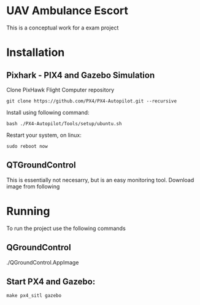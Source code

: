 # UAV Ambulance Escort 
This is a conceptual work for a exam project

# Installation

## Pixhark - PIX4 and Gazebo Simulation
Clone PixHawk Flight Computer repository
```
git clone https://github.com/PX4/PX4-Autopilot.git --recursive
```
Install using following command:
```
bash ./PX4-Autopilot/Tools/setup/ubuntu.sh
```
Restart your system, on linux:
```
sudo reboot now
```
## QTGroundControl
This is essentially not necesarry, but is an easy monitoring tool. Download image from following 



# Running 
To run the project use the following commands

## QGroundControl 
./QGroundControl.AppImage

## Start PX4 and Gazebo:
```
make px4_sitl gazebo
```
